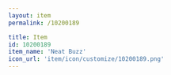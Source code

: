 ```yaml
---
layout: item
permalink: /10200189

title: Item
id: 10200189
item_name: 'Neat Buzz'
icon_url: 'item/icon/customize/10200189.png'
---
```

